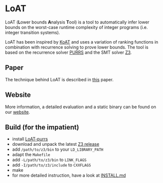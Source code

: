 # LoAT

LoAT (**L**ower bounds **A**nalysis **T**ool) is a tool to automatically infer lower bounds on the worst-case runtime complexity of integer programs (i.e. integer transition systems).

LoAT has been inspired by [KoAT](<https://github.com/s-falke/kittel-koat/>) and uses a variation of ranking functions in combination with recurrence solving to prove lower bounds.
The tool is based on the recurrence solver [PURRS](http://www.cs.unipr.it/purrs/) and the SMT solver [Z3](https://github.com/Z3Prover/z3/).


## Paper

The technique behind LoAT is described in [this](http://aprove.informatik.rwth-aachen.de/eval/integerLower/compl-paper.pdf) paper.


## Website

More information, a detailed evaluation and a static binary can be found on our [website](http://aprove.informatik.rwth-aachen.de/eval/integerLower/).

## Build (for the impatient)

* install [LoAT-purrs](<https://github.com/aprove-developers/LoAT-purrs>)
* download and unpack the latest [Z3 release](<https://github.com/Z3Prover/z3/releases>)
* add `/path/to/z3/bin` to your `LD_LIBRARY_PATH`
* adapt the `Makefile`
 * add `-L/path/to/z3/bin` to `LINK_FLAGS`
 * add `-I/path/to/z3/include` to `CXXFLAGS`
* make
* for more detailed instruction, have a look at [INSTALL.md](<https://github.com/aprove-developers/LoAT/blob/master/INSTALL.md>)
